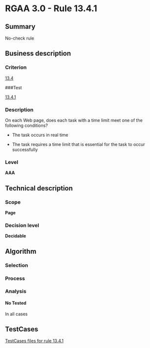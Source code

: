 # RGAA 3.0 -  Rule 13.4.1

## Summary

No-check rule

## Business description

### Criterion

[13.4](http://asqatasun.github.io/RGAA--3.0--EN/RGAA3.0_Criteria_English_version_v1.html#crit-13-4)

###Test

[13.4.1](http://asqatasun.github.io/RGAA--3.0--EN/RGAA3.0_Criteria_English_version_v1.html#test-13-4-1)

### Description
On each Web page, does
    each task with a time limit meet one of the following
    conditions?
    <ul><li> The task occurs in real time</li>
  <li> The task requires a time limit that is essential
   for the task to occur successfully</li>
    </ul> 


### Level

**AAA**

## Technical description

### Scope

**Page**

### Decision level

**Decidable**

## Algorithm

### Selection

### Process

### Analysis

#### No Tested 

In all cases







##  TestCases 

[TestCases files for rule 13.4.1](https://github.com/Asqatasun/Asqatasun/tree/master/rules/rules-rgaa3.0/src/test/resources/testcases/rgaa30/Rgaa30Rule130401/) 


